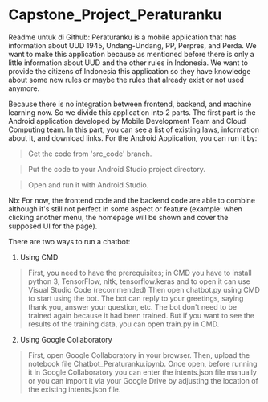 # Capstone_Project_Peraturanku 

Readme untuk di Github:
Peraturanku is a mobile application that has information about UUD 1945, Undang-Undang, PP, Perpres, and Perda. We want to make this application because as mentioned before there is only a little information about UUD and the other rules in Indonesia. We want to provide the citizens of Indonesia this application so they have knowledge about some new rules or maybe the rules that already exist or not used anymore.

Because there is no integration between frontend, backend, and machine learning now. So we divide this application into 2 parts. The first part is the Android application developed by Mobile Development Team and Cloud Computing team. In this part, you can see a list of existing laws, information about it, and download links.
For the Android Application, you can run it by: 
> Get the code from 'src_code' branch. 

> Put the code to your Android Studio project directory.

> Open and run it with Android Studio.

Nb: For now, the frontend code and the backend code are able to combine although it's still not perfect in some aspect or feature (example: when clicking another menu, the homepage will be shown and cover the supposed UI for the page).

There are two ways to run a chatbot:
1. Using CMD
> First, you need to have the prerequisites; in CMD you have to install python 3, TensorFlow, nltk, tensorflow.keras and to open it can use Visual Studio Code (recommended)
> Then open chatbot.py using CMD to start using the bot. The bot can reply to your greetings, saying thank you, answer your question, etc.  The bot don't need to be trained again because it had been trained. But if you want to see the results of the training data, you can open train.py in CMD.

2. Using Google Collaboratory
> First, open Google Collaboratory in your browser.
> Then, upload the notebook file Chatbot_Peraturanku.ipynb.
> Once open, before running it in Google Collaboratory you can enter the intents.json file manually or you can import it via your Google Drive by adjusting the location of the existing intents.json file.
